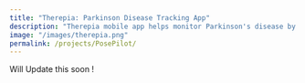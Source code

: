 ```yaml
---
title: "Therepia: Parkinson Disease Tracking App"
description: "Therepia mobile app helps monitor Parkinson's disease by using advanced sensors like accelerometers and gyroscopes to track vibrations and movement. With Machine Learning, it analyzes patterns to understand how medication affects symptoms, offering an innovative, home-based solution."
image: "/images/therepia.png"
permalink: /projects/PosePilot/
---
```


Will Update this soon !
